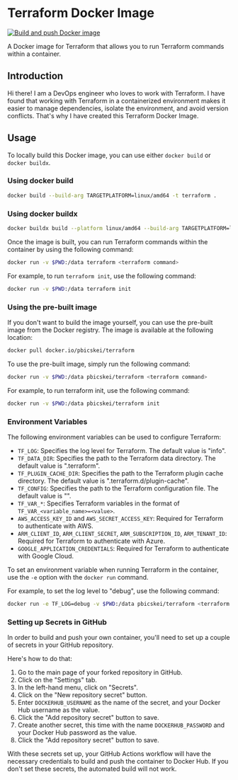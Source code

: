 # Terraform Docker Image

[![Build and push Docker image](https://github.com/pbicskei/docker-terraform/actions/workflows/main.yml/badge.svg)](https://github.com/pbicskei/docker-terraform/actions/workflows/main.yml)

A Docker image for Terraform that allows you to run Terraform commands within a container.

## Introduction

Hi there! I am a DevOps engineer who loves to work with Terraform. I have found that working with Terraform in a containerized environment makes it easier to manage dependencies, isolate the environment, and avoid version conflicts. That's why I have created this Terraform Docker Image. 

## Usage

To locally build this Docker image, you can use either `docker build` or `docker buildx`.

### Using docker build

```bash
docker build --build-arg TARGETPLATFORM=linux/amd64 -t terraform .
```

### Using docker buildx

```bash
docker buildx build --platform linux/amd64 --build-arg TARGETPLATFORM=linux/amd64 -t terraform .
```

Once the image is built, you can run Terraform commands within the container by using the following command:

```bash
docker run -v $PWD:/data terraform <terraform command>
```

For example, to run `terraform init`, use the following command:

```bash
docker run -v $PWD:/data terraform init
```

### Using the pre-built image

If you don't want to build the image yourself, you can use the pre-built image from the Docker registry. The image is available at the following location:

```bash
docker pull docker.io/pbicskei/terraform
```

To use the pre-built image, simply run the following command:

```bash
docker run -v $PWD:/data pbicskei/terraform <terraform command>
```

For example, to run terraform init, use the following command:

```bash
docker run -v $PWD:/data pbicskei/terraform init
```

### Environment Variables

The following environment variables can be used to configure Terraform:

- `TF_LOG`: Specifies the log level for Terraform. The default value is "info".
- `TF_DATA_DIR`: Specifies the path to the Terraform data directory. The default value is ".terraform".
- `TF_PLUGIN_CACHE_DIR`: Specifies the path to the Terraform plugin cache directory. The default value is ".terraform.d/plugin-cache".
- `TF_CONFIG`: Specifies the path to the Terraform configuration file. The default value is "".
- `TF_VAR_*`: Specifies Terraform variables in the format of `TF_VAR_<variable_name>=<value>`.
- `AWS_ACCESS_KEY_ID` and `AWS_SECRET_ACCESS_KEY`: Required for Terraform to authenticate with AWS.
- `ARM_CLIENT_ID`, `ARM_CLIENT_SECRET`, `ARM_SUBSCRIPTION_ID`, `ARM_TENANT_ID`: Required for Terraform to authenticate with Azure.
- `GOOGLE_APPLICATION_CREDENTIALS`: Required for Terraform to authenticate with Google Cloud.

To set an environment variable when running Terraform in the container, use the `-e` option with the `docker run` command.

For example, to set the log level to "debug", use the following command:

```bash
docker run -e TF_LOG=debug -v $PWD:/data pbicskei/terraform <terraform command>
```

### Setting up Secrets in GitHub

In order to build and push your own container, you'll need to set up a couple of secrets in your GitHub repository.

Here's how to do that:

1. Go to the main page of your forked repository in GitHub.
2. Click on the "Settings" tab.
3. In the left-hand menu, click on "Secrets".
4. Click on the "New repository secret" button.
5. Enter `DOCKERHUB_USERNAME` as the name of the secret, and your Docker Hub username as the value.
6. Click the "Add repository secret" button to save.
7. Create another secret, this time with the name `DOCKERHUB_PASSWORD` and your Docker Hub password as the value.
8. Click the "Add repository secret" button to save.

With these secrets set up, your GitHub Actions workflow will have the necessary credentials to build and push the container to Docker Hub. If you don't set these secrets, the automated build will not work.
